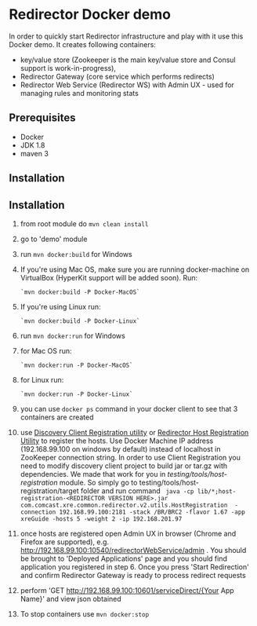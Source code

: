 # Redirector Docker demo

In order to quickly start Redirector infrastructure and play with it use this Docker demo. It creates following containers: 

 - key/value store (Zookeeper is the main key/value store and Consul support is work-in-progress),
 - Redirector Gateway (core service which performs redirects)
 - Redirector Web Service (Redirector WS) with Admin UX - used for managing rules and monitoring stats
 
## Prerequisites
 
 - Docker
 - JDK 1.8
 - maven 3
 
## Installation

## Installation

1. from root module do `mvn clean install` 
2. go to 'demo' module
3. run `mvn docker:build` for Windows
  1. If you're using Mac OS, make sure you are running docker-machine on VirtualBox (HyperKit support will be added soon). Run: 
  
         `mvn docker:build -P Docker-MacOS`
         
           
  2. If you're using Linux run: 
  
         `mvn docker:build -P Docker-Linux`
         
4. run `mvn docker:run` for Windows
  1. for Mac OS run:
  
         `mvn docker:run -P Docker-MacOS`
         
  1. for Linux run:
  
         `mvn docker:run -P Docker-Linux`
         
5. you can use `docker ps` command in your docker client to see that 3 containers are created
6. use [Discovery Client Registration utility](https://github.com/Comcast/discovery/blob/develop/discovery-client/src/main/java/com/comcast/tvx/cloud/RegistrationMain.java) 
or [Redirector Host Registration Utility](https://github.comcast.com/appds-services/redirector-2.0/blob/next-sprint/testing/tools/host-registration/src/main/java/com/comcast/xre/common/redirector/v2/utils/HostRegistration.java) to register the hosts. 
Use Docker Machine IP address (192.168.99.100 on windows by default) instead of localhost in ZooKeeper connection string. In order to use Client Registration you need to modify discovery client project to build jar or tar.gz with dependencies. We made that work for you in *testing/tools/host-registration* module. So simply go to testing/tools/host-registration/target folder and run command `
java -cp lib/*;host-registration-<REDIRECTOR VERSION HERE>.jar com.comcast.xre.common.redirector.v2.utils.HostRegistration  -connection 192.168.99.100:2181 -stack /BR/BRC2 -flavor 1.67 -app xreGuide -hosts 5 -weight 2 -ip 192.168.201.97`
7. once hosts are registered open Admin UX in browser (Chrome and Firefox are supported), e.g. http://192.168.99.100:10540/redirectorWebService/admin . 
You should be brought to 'Deployed Applications' page and you should find application you registered in step 6. Once you press 'Start Redirection' and confirm Redirector Gateway is ready to process redirect requests
8. perform 'GET http://192.168.99.100:10601/serviceDirect/{Your App Name}' and view json obtained
9. To stop containers use `mvn docker:stop`
